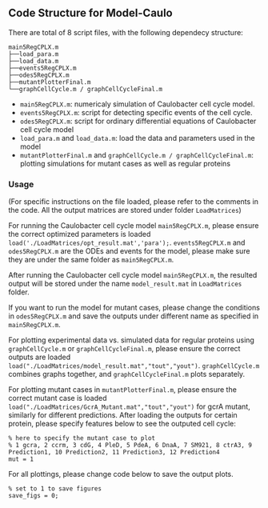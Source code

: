 ## Code Structure for Model-Caulo
There are total of 8 script files, with the following dependecy structure:

    main5RegCPLX.m
    ├──load_para.m
    ├──load_data.m
    ├──events5RegCPLX.m
    ├──odes5RegCPLX.m
    ├──mutantPlotterFinal.m
    └──graphCellCycle.m / graphCellCycleFinal.m
    
- `main5RegCPLX.m`: numericaly simulation of Caulobacter cell cycle model.
- `events5RegCPLX.m`: script for detecting specific events of the cell cycle.
- `odes5RegCPLX.m`: script for ordinary differential equations of Caulobacter cell cycle model
- `load_para.m` and `load_data.m`: load the data and parameters used in the model
- `mutantPlotterFinal.m` and `graphCellCycle.m / graphCellCycleFinal.m`: plotting simulations for mutant cases as well as regular proteins

### Usage
(For specific instructions on the file loaded, please refer to the comments in the code. All the output matrices are stored under folder `LoadMatrices`)

For running the Caulobacter cell cycle model `main5RegCPLX.m`, please ensure the correct optimized parameters is loaded `load('./LoadMatrices/opt_result.mat','para');`.
`events5RegCPLX.m` and `odes5RegCPLX.m` are the ODEs and events for the model, please make sure they are under the same folder as `main5RegCPLX.m`.

After running the Caulobacter cell cycle model `main5RegCPLX.m`, the resulted output will be stored under the name `model_result.mat` in `LoadMatrices` folder.

If you want to run the model for mutant cases, please change the conditions in `odes5RegCPLX.m` and save the outputs under different name as specified in `main5RegCPLX.m`.

For plotting experimental data vs. simulated data for regular proteins using `graphCellCycle.m` or `graphCellCycleFinal.m`, please ensure the correct outputs are loaded `load("./LoadMatrices/model_result.mat","tout","yout")`. `graphCellCycle.m` combines graphs together, and `graphCellCycleFinal.m` plots separately.

For plotting mutant cases in `mutantPlotterFinal.m`, please ensure the correct mutant case is loaded `load("./LoadMatrices/GcrA_Mutant.mat","tout","yout")` for gcrA mutant, similarly for different predictions. After loading the outputs for certain protein, please specify features below to see the outputed cell cycle:
```
% here to specify the mutant case to plot
% 1 gcra, 2 ccrm, 3 cdG, 4 PleD, 5 PdeA, 6 DnaA, 7 SM921, 8 ctrA3, 9 Prediction1, 10 Prediction2, 11 Prediction3, 12 Prediction4
mut = 1
```

For all plottings, please change code below to save the output plots.
```
% set to 1 to save figures
save_figs = 0;
```
